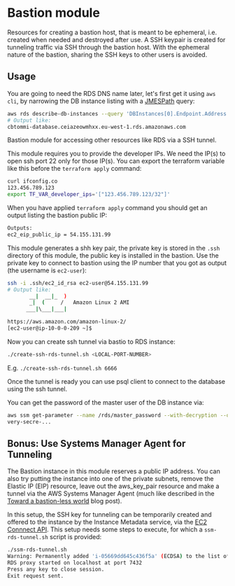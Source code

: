 # Bastion module

Resources for creating a bastion host, that is meant to be ephemeral, i.e. created when needed and destroyed after use. A SSH keypair is created for tunneling traffic via SSH through the bastion host. With the ephemeral nature of the bastion, sharing the SSH keys to other users is avoided.

## Usage

You are going to need the RDS DNS name later, let's first get it using `aws cli`, by narrowing the DB instance listing with a [JMESPath](https://jmespath.org/) query:

```bash
aws rds describe-db-instances --query 'DBInstances[0].Endpoint.Address' --out text
# Output like:
cbtommi-database.ceiazeowmhxx.eu-west-1.rds.amazonaws.com
```

Bastion module for accessing other resources like RDS via a SSH tunnel.

This module requires you to provide the developer IPs. We need the IP(s) to open ssh port 22 only for those IP(s). You can export the terraform variable like this before the `terraform apply` command:

```bash
curl ifconfig.co
123.456.789.123
export TF_VAR_developer_ips='["123.456.789.123/32"]'
```

When you have applied `terraform apply` command you should get an output  listing the bastion public IP:

```bash
Outputs:
ec2_eip_public_ip = 54.155.131.99
```

This module generates a shh key pair, the private key is stored in the `.ssh` directory of this module, the public key is installed in the bastion. Use the private key to connect to bastion using the IP number that you got as output (the username is `ec2-user`):

```bash
ssh -i .ssh/ec2_id_rsa ec2-user@54.155.131.99
# Output like:
       __|  __|_  )
       _|  (     /   Amazon Linux 2 AMI
      ___|\___|___|

https://aws.amazon.com/amazon-linux-2/
[ec2-user@ip-10-0-0-209 ~]$
```

Now you can create ssh tunnel via bastio to RDS instance:

```bash
./create-ssh-rds-tunnel.sh <LOCAL-PORT-NUMBER>
```

E.g. `./create-ssh-rds-tunnel.sh 6666`

Once the tunnel is ready you can use psql client to connect to the database using the ssh tunnel.

You can get the password of the master user of the DB instance via:

```bash
aws ssm get-parameter --name /rds/master_password --with-decryption --query Parameter.Value --out text
very-secre-...
```

## Bonus: Use Systems Manager Agent for Tunneling

The Bastion instance in this module reserves a public IP address. You can also try putting the instance into one of the private subnets, remove the Elastic IP (EIP) resource, leave out the aws_key_pair resource and make a tunnel via the AWS Systems Manager Agent (much like described in the [Toward a bastion-less world](https://aws.amazon.com/blogs/infrastructure-and-automation/toward-a-bastion-less-world/) blog post).

In this setup, the SSH key for tunneling can be temporarily created and offered to the instance by the Instance Metadata service, via the [EC2 Connnect API](https://docs.aws.amazon.com/AWSEC2/latest/UserGuide/ec2-instance-connect-methods.html#ec2-instance-connect-connecting-aws-cli). This setup needs some steps to execute, for which a `ssm-rds-tunnel.sh` script is provided:

```bash
./ssm-rds-tunnel.sh
Warning: Permanently added 'i-05669dd645c436f5a' (ECDSA) to the list of known hosts.
RDS proxy started on localhost at port 7432
Press any key to close session.
Exit request sent.
```
